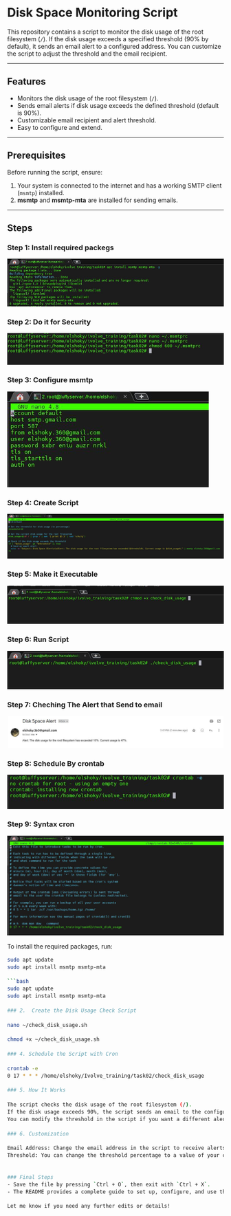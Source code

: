 # Disk Space Monitoring Script

This repository contains a script to monitor the disk usage of the root filesystem (`/`). If the disk usage exceeds a specified threshold (90% by default), it sends an email alert to a configured address. You can customize the script to adjust the threshold and the email recipient.

---

## Features

- Monitors the disk usage of the root filesystem (`/`).
- Sends email alerts if disk usage exceeds the defined threshold (default is 90%).
- Customizable email recipient and alert threshold.
- Easy to configure and extend.

---

## Prerequisites

Before running the script, ensure:

1. Your system is connected to the internet and has a working SMTP client (`msmtp`) installed.
2. **msmtp** and **msmtp-mta** are installed for sending emails.
---
## Steps 
### Step 1: Install required packegs
![Script](images/1.JPG)

### Step 2: Do it for Security
![Script](images/2.JPG)

### Step 3: Configure msmtp
![Script](images/3.JPG)

### Step 4: Create Script
![Script](images/5.JPG)

### Step 5: Make it Executable
![Script](images/6.JPG)

### Step 6: Run Script
![Script](images/7.JPG)

### Step 7: Cheching The Alert that Send to email
![Script](images/8.JPG)

### Step 8: Schedule By crontab
![Script](images/9.JPG)

### Step 9: Syntax cron
![Script](images/10.JPG)



To install the required packages, run:

```bash
sudo apt update
sudo apt install msmtp msmtp-mta

```bash
sudo apt update
sudo apt install msmtp msmtp-mta

### 2.  Create the Disk Usage Check Script

nano ~/check_disk_usage.sh

chmod +x ~/check_disk_usage.sh

### 4. Schedule the Script with Cron

crontab -e
0 17 * * * /home/elshoky/Ivolve_training/task02/check_disk_usage

### 5. How It Works

The script checks the disk usage of the root filesystem (/).
If the disk usage exceeds 90%, the script sends an email to the configured address (elshoky.360@gmail.com) using msmtp.
You can modify the threshold in the script if you want a different alert threshold

### 6. Customization

Email Address: Change the email address in the script to receive alerts at a different address.
Threshold: You can change the threshold percentage to a value of your choice (e.g., 80% or 95%).


### Final Steps
- Save the file by pressing `Ctrl + O`, then exit with `Ctrl + X`.
- The README provides a complete guide to set up, configure, and use the disk space alert script.

Let me know if you need any further edits or details!


